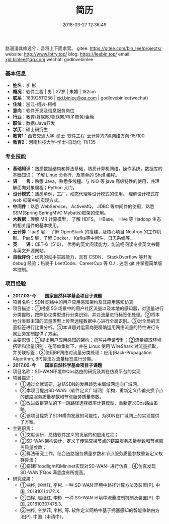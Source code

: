 ﻿---
title: 简历
date: 2018-03-27 12:36:49
type: "about"
comments: false
---

路漫漫其修远兮，吾将上下而求索。
gitee: https://gitee.com/bin_lee/projects/
website: http://www.lbtry.top/
blog: https://leebin.top/
email: xjd.binlee@qq.com
wechat: godlovebinlee


### 基本信息
- **姓名**：李 彬
- **概况**：软件工程 | 男 | 27岁 | 未婚 | 182cm
- **联系**：18392511256 | xjd.binlee@qq.com | godlovebinlee(wechat)
- **住址**：浙江-绍兴-柯桥
- **意向**：软件开发及信息服务岗位 &nbsp;&nbsp;
- **行业**：教育/互联网/物联网/电子商务/金融 &nbsp;&nbsp;
- **职位**：数据/Java开发
- **学历**：硕士研究生
- **教育1**：西安交通大学-硕士-软件工程-云计算方向&网络方向-15/100
- **教育2**：河南科技大学-学士-自动化-11/135

### 专业技能
- **基础知识**：熟悉数据结构和算法基础，熟悉计算机网络，操作系统，数据库的基础知识； 了解 Linux 命令行，及简单的 Shell 编程。
- **语&emsp;&emsp;言**：熟悉 Java，熟悉多线程、与 NIO 等 java 高级特性的使用，并理解面向对象编程；Python 入门。
- **设计模式**：熟悉单例，工厂，动态代理等设计模式的使用。 理解设计模式在 web 框架中的实现方式。
- **中间件**：熟悉 WebService， ActiveMQ， JDBC 等中间件的使用，熟悉 SSM(Spring SpringMVC Mybatis)框架的使用。
- **大数据**：理解 MR 计算模型， 了解 HDFS， HBase， Hive 等 Hadoop 生态的相关组件的基本使用。
- **云计算**：IaaS 层， 了解 OpenStack 的搭建，及核心项目 Neutron 的工作机制。 PaaS 层，了解 Docker、 Kafka等中间件，日志系统等。
- **英&emsp;&emsp;语**：CET-6（510）， 优秀的英文阅读能力，能流畅阅读专业英文书籍与英文开源网站。
- **自我评价**：优秀的动手实践能力，具有 CSDN、 StackOverflow 等开发 debug 经验；热衷于 LeetCode、CareerCup 等 OJ；迷恋 git 并掌握简单版本控制。

### 项目经验

- **2017.03-今&emsp;&emsp;国家自然科学基金项目子课题**
- 项目名称：SDN 网络中的用户应用感知架构及其应用感知仿真
- 项目描述：①根据 5G 场景中的用户社区流量以及本地的感知器，对流量进行分类提取，按照协议类型进行分类识别，并对流量进行标签化处理。②将本地分类器未知的流量类型上传至远程数据中心进行全局识别。③对全局的流量标签进行比重分析。④本课题对运营商更精确运用网络流量的特性进行专属业务定制提供了方案。
- 主要职责：①提出用户应用感知的架构：撰写并申请专利；②流量抓取环境搭建和流量识别：在简单集群下，并在 Linux 使用 WireShark 对流量抓取，并关联标签；③使用BP网络对流量分类处理：应用(Back-Propagation Algorithm, BP)算法对流量标签进行分类。
&emsp;
- **2017.02-今&emsp;&emsp;国家自然科学基金项目子课题**
- 项目名称：SD-WAN环境中Qos路由的研究及其在仿真平台的实现
- 项目描述：
    - ①通过文献调研，总结SDN的发展趋势由局域网走向广域网。
    - ②本项目提出SD-WAN（软件定义广域网）架构，重新定义传输交换节点的链路服务质量参数和节点服务质量参数。
    - ③改进蚁群算法的下一跳路径选择概率计算模型，重新定义Qos路由策略。
    - ④该项目探究了SDN横向发展的可能性，为SDN在广域网上的实现提供了方案。
- 主要职责：
    - ①文献调研，总结软件定义的发展的和应用过程；
    - ②SD-WAN架构设计，定义了传输交换节点的链路服务质量参数和节点服务质量参数；
    - ③算法研究工作，结合链路服务质量参数和节点服务质量参数重新定义蚁群算法；
    - ④搭建Floodlight和Mininet实现对SD-WAN- 进行仿真；④仿真发现 SD-WAN下Qos 满意度有所提高。
- 研究成果：
    - ①曲桦, 赵继红, 李彬. 一种 SD-WAN 环境中路径计算方法及装置[P]. 中国, 201810114172.X.
    - ②曲桦, 赵继红, 李彬. 一种 SD-WAN 环境中流量控制机制及装置[P]. 中国, 201810307475.3.
    - ③曲桦, 仝梦菲, 李彬, 等. 软件定义网络中基于拥塞感知的智能重路由方法[P]. 中国（申请中）。
